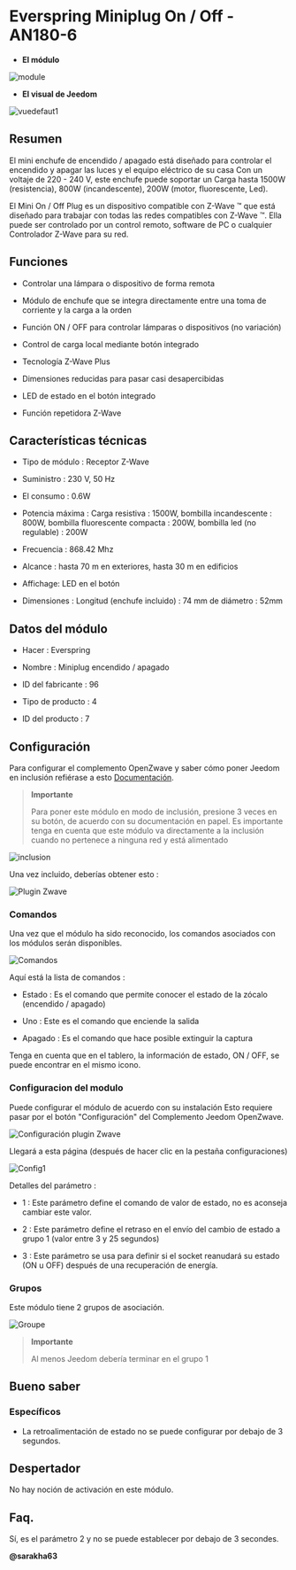 Everspring Miniplug On / Off - AN180-6 
====================================



-   **El módulo**



![module](images/everspring.AN180-6/module.jpg)



-   **El visual de Jeedom**



![vuedefaut1](images/everspring.AN180-6/vuedefaut1.jpg)



Resumen 
------



El mini enchufe de encendido / apagado está diseñado para controlar el encendido y
apagar las luces y el equipo eléctrico de su
casa Con un voltaje de 220 - 240 V, este enchufe puede soportar un
Carga hasta 1500W (resistencia), 800W (incandescente), 200W (motor,
fluorescente, Led).

El Mini On / Off Plug es un dispositivo compatible con Z-Wave ™ que está diseñado
para trabajar con todas las redes compatibles con Z-Wave ™. Ella puede
ser controlado por un control remoto, software de PC o cualquier
Controlador Z-Wave para su red.



Funciones 
---------



-   Controlar una lámpara o dispositivo de forma remota

-   Módulo de enchufe que se integra directamente entre una toma de corriente y
    la carga a la orden

-   Función ON / OFF para controlar lámparas o dispositivos (no
    variación)

-   Control de carga local mediante botón integrado

-   Tecnología Z-Wave Plus

-   Dimensiones reducidas para pasar casi desapercibidas

-   LED de estado en el botón integrado

-   Función repetidora Z-Wave



Características técnicas 
---------------------------



-   Tipo de módulo : Receptor Z-Wave

-   Suministro : 230 V, 50 Hz

-   El consumo : 0.6W

-   Potencia máxima : Carga resistiva : 1500W, bombilla incandescente
    : 800W, bombilla fluorescente compacta : 200W, bombilla led (no regulable) :
    200W

-   Frecuencia : 868.42 Mhz

-   Alcance : hasta 70 m en exteriores, hasta 30 m en edificios

-   Affichage: LED en el botón

-   Dimensiones : Longitud (enchufe incluido) : 74 mm de diámetro : 52mm



Datos del módulo 
-----------------



-   Hacer : Everspring

-   Nombre : Miniplug encendido / apagado

-   ID del fabricante : 96

-   Tipo de producto : 4

-   ID del producto : 7



Configuración 
-------------



Para configurar el complemento OpenZwave y saber cómo poner Jeedom en
inclusión refiérase a esto
[Documentación](https://doc.jeedom.com/es_ES/plugins/automation%20protocol/openzwave/).



> **Importante**
>
> Para poner este módulo en modo de inclusión, presione 3 veces en su
> botón, de acuerdo con su documentación en papel. Es importante
> tenga en cuenta que este módulo va directamente a la inclusión cuando
> no pertenece a ninguna red y está alimentado



![inclusion](images/everspring.AN180-6/inclusion.jpg)



Una vez incluido, deberías obtener esto :



![Plugin Zwave](images/everspring.AN180-6/information.jpg)



### Comandos 



Una vez que el módulo ha sido reconocido, los comandos asociados con los módulos serán
disponibles.



![Comandos](images/everspring.AN180-6/commandes.jpg)



Aquí está la lista de comandos :



-   Estado : Es el comando que permite conocer el estado de la
    zócalo (encendido / apagado)

-   Uno : Este es el comando que enciende la salida

-   Apagado : Es el comando que hace posible extinguir la captura



Tenga en cuenta que en el tablero, la información de estado, ON / OFF, se puede encontrar en
el mismo icono.



### Configuracion del modulo 



Puede configurar el módulo de acuerdo con su
instalación Esto requiere pasar por el botón "Configuración" del
Complemento Jeedom OpenZwave.



![Configuración plugin Zwave](images/plugin/bouton_configuration.jpg)



Llegará a esta página (después de hacer clic en la pestaña
configuraciones)



![Config1](images/everspring.AN180-6/config1.jpg)



Detalles del parámetro :



-   1 : Este parámetro define el comando de valor de estado, no es
    aconseja cambiar este valor.

-   2 : Este parámetro define el retraso en el envío del cambio de estado a
    grupo 1 (valor entre 3 y 25 segundos)

-   3 : Este parámetro se usa para definir si el socket reanudará su estado
    (ON u OFF) después de una recuperación de energía.

### Grupos 



Este módulo tiene 2 grupos de asociación.



![Groupe](images/everspring.AN180-6/groupe.jpg)



> **Importante**
>
> Al menos Jeedom debería terminar en el grupo 1 

Bueno saber 
------------



### Específicos 



-   La retroalimentación de estado no se puede configurar por debajo de 3
    segundos. 

Despertador 
------



No hay noción de activación en este módulo.



Faq. 
------



Sí, es el parámetro 2 y no se puede establecer por debajo de 3
secondes.



**@sarakha63**
